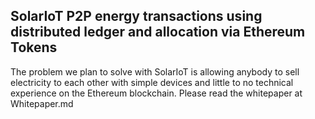 ## SolarIoT P2P energy transactions using distributed ledger and allocation via Ethereum Tokens

The problem we plan to solve with SolarIoT is allowing anybody to sell electricity to each other with simple devices and little to no technical experience on the Ethereum blockchain.
Please read the whitepaper at Whitepaper.md

